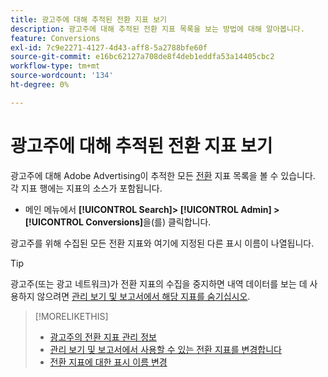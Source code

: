 ```yaml
---
title: 광고주에 대해 추적된 전환 지표 보기
description: 광고주에 대해 추적된 전환 지표 목록을 보는 방법에 대해 알아봅니다.
feature: Conversions
exl-id: 7c9e2271-4127-4d43-aff8-5a2788bfe60f
source-git-commit: e16bc62127a708de8f4deb1eddfa53a14405cbc2
workflow-type: tm+mt
source-wordcount: '134'
ht-degree: 0%

---
```


# 광고주에 대해 추적된 전환 지표 보기

광고주에 대해 Adobe Advertising이 추적한 모든 [전환](/help/search-social-commerce/glossary.md#c-d) 지표 목록을 볼 수 있습니다. 각 지표 행에는 지표의 소스가 포함됩니다.

* 메인 메뉴에서 **[!UICONTROL Search]> [!UICONTROL Admin] >[!UICONTROL Conversions]**&#x200B;을(를) 클릭합니다.

광고주를 위해 수집된 모든 전환 지표와 여기에 지정된 다른 표시 이름이 나열됩니다.

>[!TIP]
>
>광고주(또는 광고 네트워크)가 전환 지표의 수집을 중지하면 내역 데이터를 보는 데 사용하지 않으려면 [관리 보기 및 보고서에서 해당 지표를 숨기십시오](conversion-metric-edit-available.md).

>[!MORELIKETHIS]
>
>* [광고주의 전환 지표 관리 정보](conversion-metric-about.md)
>* [관리 보기 및 보고서에서 사용할 수 있는 전환 지표를 변경합니다](conversion-metric-edit-available.md)
>* [전환 지표에 대한 표시 이름 변경](conversion-metric-edit-display-name.md)

